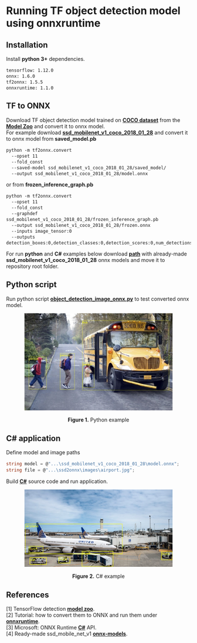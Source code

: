 # Running TF object detection model using onnxruntime


## Installation
Install **python 3+** dependencies.  
```
tensorflow: 1.12.0
onnx: 1.6.0
tf2onnx: 1.5.5
onnxruntime: 1.1.0
```

## TF to ONNX
Download TF object detection model trained on [**COCO dataset**](https://cocodataset.org/#home) from the [**Model Zoo**](https://github.com/tensorflow/models/blob/master/research/object_detection/g3doc/tf1_detection_zoo.md) and convert it to onnx model.  
For example download [**ssd_mobilenet_v1_coco_2018_01_28**](http://download.tensorflow.org/models/object_detection/ssd_mobilenet_v1_coco_2018_01_28.tar.gz) and convert it to onnx model from **saved_model.pb**
```
python -m tf2onnx.convert 
  --opset 11 
  --fold_const 
  --saved-model ssd_mobilenet_v1_coco_2018_01_28/saved_model/ 
  --output ssd_mobilenet_v1_coco_2018_01_28/model.onnx
```
or from **frozen_inference_graph.pb**
```
python -m tf2onnx.convert 
  --opset 11 
  --fold_const 
  --graphdef ssd_mobilenet_v1_coco_2018_01_28/frozen_inference_graph.pb 
  --output ssd_mobilenet_v1_coco_2018_01_28/frozen.onnx 
  --inputs image_tensor:0 
  --outputs detection_boxes:0,detection_classes:0,detection_scores:0,num_detections:0
```
For run **python** and **C#** examples below download [**path**](https://yadi.sk/d/ap5F1VPma6qMGQ?w=1) with already-made **ssd_mobilenet_v1_coco_2018_01_28** onnx models and move it to repository root folder.

## Python script
Run python script [**object_detection_image_onnx.py**](object_detection_image_onnx.py) to test converted onnx model.  
<p align="center"><img width="80%" src="docs/python.jpg" /></p>
<p align="center"><b>Figure 1.</b> Python example</p>  

## C# application
Define model and image paths
```c#
string model = @"...\ssd_mobilenet_v1_coco_2018_01_28\model.onnx";
string file = @"...\ssd2onnx\images\airport.jpg";
```
Build [**C#**](/csharp) source code and run application.  
<p align="center"><img width="80%" src="docs/csharp.jpg" /></p>
<p align="center"><b>Figure 2.</b> C# example</p>  

## References
[1] TensorFlow detection [**model zoo**](https://github.com/tensorflow/models/blob/master/research/object_detection/g3doc/detection_model_zoo.md).  
[2] Tutorial: how to convert them to ONNX and run them under [**onnxruntime**](https://github.com/onnx/tensorflow-onnx/blob/master/tutorials/ConvertingSSDMobilenetToONNX.ipynb).  
[3] Microsoft: ONNX Runtime [**C#**](https://github.com/microsoft/onnxruntime/blob/master/docs/CSharp_API.md) API.  
[4] Ready-made ssd_mobile_net_v1 [**onnx-models**](https://yadi.sk/d/RQlhrFvJktxMpw).  
